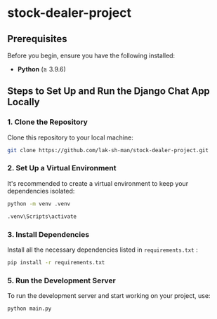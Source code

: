 # stock-dealer-project

## Prerequisites

Before you begin, ensure you have the following installed:

- **Python** (≥ 3.9.6)

## Steps to Set Up and Run the Django Chat App Locally 

### 1. Clone the Repository
Clone this repository to your local machine:

```bash
git clone https://github.com/lak-sh-man/stock-dealer-project.git
```

### 2. Set Up a Virtual Environment
It's recommended to create a virtual environment to keep your dependencies isolated:

```bash
python -m venv .venv
```
```bash
.venv\Scripts\activate
```

### 3. Install Dependencies
Install all the necessary dependencies listed in `requirements.txt` :

```bash
pip install -r requirements.txt
```

### 5. Run the Development Server
To run the development server and start working on your project, use:

```bash
python main.py
```